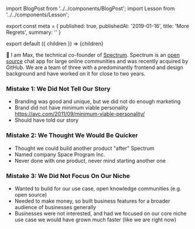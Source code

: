 import BlogPost from '../../components/BlogPost';
import Lesson from '../../components/Lesson';

export const meta = {
  published: true,
  publishedAt: '2019-01-16',
  title: 'More Regrets',
  summary: ''
}

export default ({ children }) => <BlogPost meta={meta}>{children}</BlogPost>

👋 I am Max, the technical co-founder of [Spectrum](https://spectrum.chat). Spectrum is an [open source](https://github.com/withspectrum/spectrum) chat app for large online communities and was recently acquired by GitHub. We are a team of three with a predominantly frontend and design background and have worked on it for close to two years.

### Mistake 1: We Did Not Tell Our Story

- Branding was good and unique, but we did not do enough marketing
- Brand did not have minimum viable personality https://avc.com/2011/09/minimum-viable-personality/ 
- Should have told our story

### Mistake 2: We Thought We Would Be Quicker

- Thought we could build another product "after" Spectrum
- Named company Space Program Inc.
- Never done with one product, never mind starting another one

### Mistake 3: We Did Not Focus On Our Niche

- Wanted to build for our use case, open knowledge communities (e.g. open source)
- Needed to make money, so built business features for a broader audience of businesses generally
- Businesses were not interested, and had we focused on our core niche use case we would have grown much faster (like we are right now)
